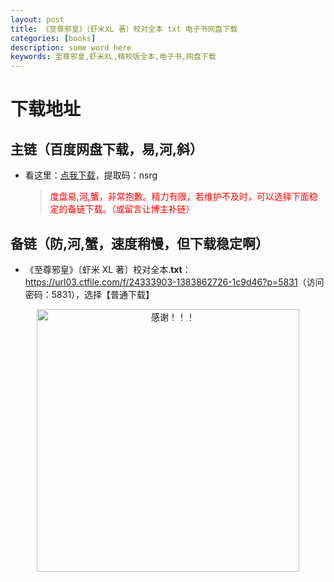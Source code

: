 ```yaml
---
layout: post
title: 《至尊邪皇》〔虾米XL 著〕校对全本 txt 电子书网盘下载
categories: [books]
description: some word here
keywords: 至尊邪皇,虾米XL,精校版全本,电子书,网盘下载
---
```


# 下载地址

## 主链（百度网盘下载，易,河,斜）

- 看这里：[点我下载](https://pan.baidu.com/s/1iMXUbSbtZQZjDcqDmnWUyw?pwd=nsrg)，提取码：nsrg

  > <p style="color:red" >度盘易,河,蟹，非常抱歉。精力有限，若维护不及时，可以选择下面稳定的备链下载。（或留言让博主补链）</p>

## 备链（防,河,蟹，速度稍慢，但下载稳定啊）

- 《至尊邪皇》〔虾米 XL 著〕校对全本.**txt**：<https://url03.ctfile.com/f/24333903-1383862726-1c9d46?p=5831>（访问密码：5831），选择【普通下载】

<div align="center"><img src="https://pic.imgdb.cn/item/6707df6bd29ded1a8ce37031.gif" alt="感谢！！！" width="420px" height="auto"/></div>
